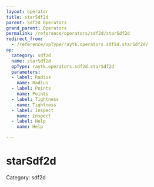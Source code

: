 ```yaml
---
layout: operator
title: starSdf2d
parent: Sdf2d Operators
grand_parent: Operators
permalink: /reference/operators/sdf2d/starSdf2d
redirect_from:
  - /reference/opType/raytk.operators.sdf2d.starSdf2d/
op:
  category: sdf2d
  name: starSdf2d
  opType: raytk.operators.sdf2d.starSdf2d
  parameters:
  - label: Radius
    name: Radius
  - label: Points
    name: Points
  - label: Tightness
    name: Tightness
  - label: Inspect
    name: Inspect
  - label: Help
    name: Help

---
```


# starSdf2d

Category: sdf2d

